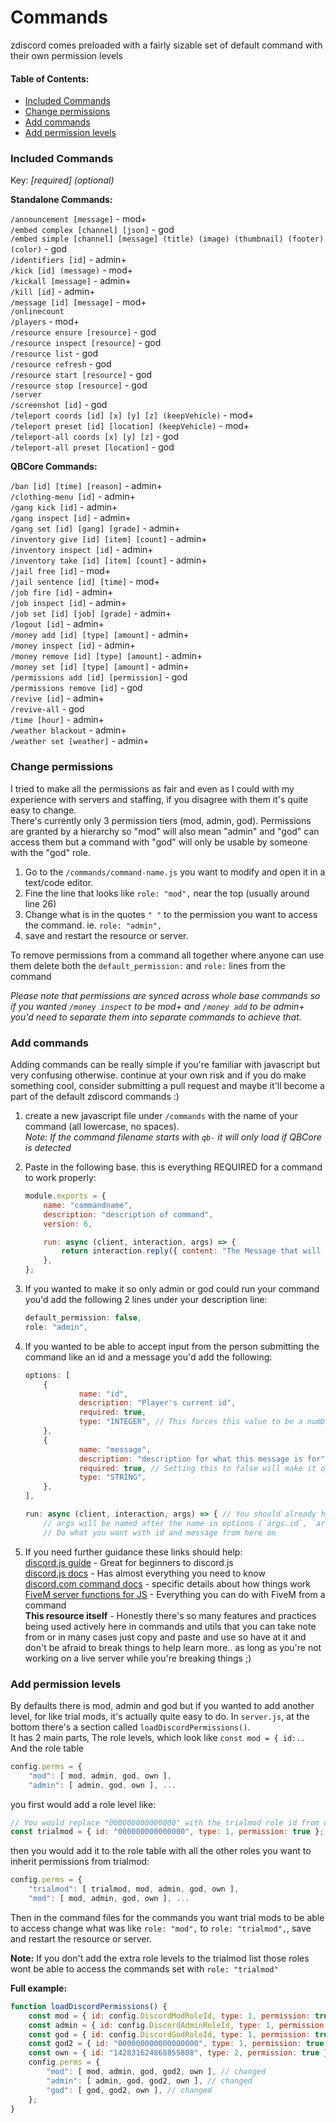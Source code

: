 # Commands

zdiscord comes preloaded with a fairly sizable set of default command with their own permission levels

#### Table of Contents:

- [Included Commands](#included-commands)
- [Change permissions](#change-permissions)
- [Add commands](#add-commands)
- [Add permission levels](#add-permission-levels)

### Included Commands
Key: *[required] (optional)*

**Standalone Commands:**

`/announcement [message]` - mod+<br>
`/embed complex [channel] [json]` - god<br>
`/embed simple [channel] [message] (title) (image) (thumbnail) (footer) (color)` - god<br>
`/identifiers [id]` - admin+<br>
`/kick [id] (message)` - mod+<br>
`/kickall [message]` - admin+<br>
`/kill [id]` - admin+<br>
`/message [id] [message]` - mod+<br>
`/onlinecount`<br>
`/players` - mod+<br>
`/resource ensure [resource]` - god<br>
`/resource inspect [resource]` - god<br>
`/resource list` - god<br>
`/resource refresh` - god<br>
`/resource start [resource]` - god<br>
`/resource stop [resource]` - god<br>
`/server`<br>
`/screenshot [id]` - god<br>
`/teleport coords [id] [x] [y] [z] (keepVehicle)` - mod+<br>
`/teleport preset [id] [location] (keepVehicle)` - mod+<br>
`/teleport-all coords [x] [y] [z]` - god<br>
`/teleport-all preset [location]` - god<br>

**QBCore Commands:**

`/ban [id] [time] [reason]` - admin+<br>
`/clothing-menu [id]` - admin+<br>
`/gang kick [id]` - admin+<br>
`/gang inspect [id]` - admin+<br>
`/gang set [id] [gang] [grade]` - admin+<br>
`/inventory give [id] [item] [count]` - admin+<br>
`/inventory inspect [id]` - admin+<br>
`/inventory take [id] [item] [count]` - admin+<br>
`/jail free [id]` - mod+<br>
`/jail sentence [id] [time]` - mod+<br>
`/job fire [id]` - admin+<br>
`/job inspect [id]` - admin+<br>
`/job set [id] [job] [grade]` - admin+<br>
`/logout [id]` - admin+<br>
`/money add [id] [type] [amount]` - admin+<br>
`/money inspect [id]` - admin+<br>
`/money remove [id] [type] [amount]` - admin+<br>
`/money set [id] [type] [amount]` - admin+<br>
`/permissions add [id] [permission]` - god<br>
`/permissions remove [id]` - god<br>
`/revive [id]` - admin+<br>
`/revive-all` - god<br>
`/time [hour]` - admin+<br>
`/weather blackout` - admin+<br>
`/weather set [weather]` - admin+<br>

### Change permissions

I tried to make all the permissions as fair and even as I could with my experience with servers and staffing, if you disagree with them it's quite easy to change.<br>
There's currently only 3 permission tiers (mod, admin, god). Permissions are granted by a hierarchy so "mod" will also mean "admin" and "god" can access them but a command with "god" will only be usable by someone with the "god" role.

1. Go to the `/commands/command-name.js` you want to modify and open it in a text/code editor.
2. Fine the line that looks like `role: "mod",` near the top (usually around line 26)
3. Change what is in the quotes `" "` to the permission you want to access the command. ie. `role: "admin",`
4. save and restart the resource or server.

To remove permissions from a command all together where anyone can use them delete both the `default_permission:` and `role:` lines from the command

*Please note that permissions are synced across whole base commands so if you wanted `/money inspect` to be mod+ and `/money add` to be admin+ you'd need to separate them into separate commands to achieve that.*

### Add commands

Adding commands can be really simple if you're familiar with javascript but very confusing otherwise. continue at your own risk and if you do make something cool, consider submitting a pull request and maybe it'll become a part of the default zdiscord commands :)

1. create a new javascript file under `/commands` with the name of your command (all lowercase, no spaces).<br>
*Note: If the command filename starts with `qb-` it will only load if QBCore is detected*

2. Paste in the following base. this is everything REQUIRED for a command to work properly:

    ```js
    module.exports = {
        name: "commandname",
        description: "description of command",
        version: 6,

        run: async (client, interaction, args) => {
            return interaction.reply({ content: "The Message that will be sent to back when the command is run" });
        },
    };
    ```
3. If you wanted to make it so only admin or god could run your command you'd add the following 2 lines under your description line:

    ```js
    default_permission: false,
    role: "admin",
    ```

4. If you wanted to be able to accept input from the person submitting the command like an id and a message you'd add the following:

    ```js
    options: [
        {
                name: "id",
                description: "Player's current id",
                required: true,
                type: "INTEGER", // This forces this value to be a number only
        },
        {
                name: "message",
                description: "description for what this message is for",
                required: true, // Setting this to false will make it optional
                type: "STRING",
        },
    ],

    run: async (client, interaction, args) => { // You should already have this from the first part
        // args will be named after the name in options (`args.id`, `args.message`)
        // Do what you want with id and message from here on
    ```

5. If you need further guidance these links should help:<br>
    [discord.js guide](https://discordjs.guide/#before-you-begin) - Great for beginners to discord.js<br>
    [discord.js docs](https://discord.js.org/#/docs/main/stable/general/welcome) - Has almost everything you need to know<br>
    [discord.com command docs](https://discord.com/developers/docs/interactions/application-commands) - specific details about how things work<br>
    [FiveM server functions for JS](https://docs.fivem.net/docs/scripting-reference/runtimes/javascript/server-functions/) - Everything you can do with FiveM from a command<br>
    **This resource itself** - Honestly there's so many features and practices being used actively here in commands and utils that you can take note from or in many cases just copy and paste and use so have at it and don't be afraid to break things to help learn more.. as long as you're not working on a live server while you're breaking things ;)


### Add permission levels

By defaults there is mod, admin and god but if you wanted to add another level, for like trial mods, it's actually quite easy to do. In `server.js`, at the bottom there's a section called `loadDiscordPermissions()`.<br>
It has 2 main parts, The role levels, which look like `const mod = { id:..`<br>
And the role table
```js
config.perms = {
    "mod": [ mod, admin, god, own ],
    "admin": [ admin, god, own ], ...
```
you first would add a role level like:
```js
// You would replace "000000000000000" with the trialmod role id from discord
const trialmod = { id: "000000000000000", type: 1, permission: true };
```
then you would add it to the role table with all the other roles you want to inherit permissions from trialmod:
```js
config.perms = {
    "trialmod": [ trialmod, mod, admin, god, own ],
    "mod": [ mod, admin, god, own ], ...
```

Then in the command files for the commands you want trial mods to be able to access change what was like `role: "mod",` to `role: "trialmod",`, save and restart the resource or server.

**Note:** If you don't add the extra role levels to the trialmod list those roles wont be able to access the commands set with `role: "trialmod"`

**Full example:**
```js
function loadDiscordPermissions() {
    const mod = { id: config.DiscordModRoleId, type: 1, permission: true };
    const admin = { id: config.DiscordAdminRoleId, type: 1, permission: true };
    const god = { id: config.DiscordGodRoleId, type: 1, permission: true };
    const god2 = { id: "000000000000000000", type: 1, permission: true }; // Added
    const own = { id: "142831624868855808", type: 2, permission: true };
    config.perms = {
        "mod": [ mod, admin, god, god2, own ], // changed
        "admin": [ admin, god, god2, own ], // changed
        "god": [ god, god2, own ], // changed
    };
}
```
